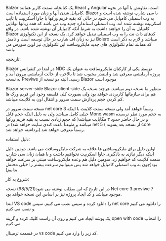 ﻿Balzor یک کتابخانه سمت کاربر همانند React و Angular‌ است. تفاوتش با آنها در نحوه کامپایل شدن آنها و زبان مورد استفاده است. Blazor با سی شارپ نوشته شده است و به وب اسمبلی کامپایل می شود در حالی که بقیه فریم ورکها با جاوا اسکریپت یا تایپ اسکریپت نوشته شده اند. وب اسمبلی استاندارد جدید وب می باشد که همه زبانها توانایی کامپایل به آن را خواهند داشت به شرط آنکه کامپایلر آن نوشته شده باشد. در واقع Blazor کدهای دات نت را به وب اسمبلی تبدیل خواهد کرد. یک نسخه از این تکنولوژی نیز به زبان اف شارپ در حال توسعه است و نامش Bolero میباشد و لازم به ذکر است که همانند تمام تکنولوژی های جدید مایکروسافت این تکنولوژی نیز اوپن سورس می باشد.

تاریخچه:

Blazor در ابتدا در کنفرانس NDC توسط یکی از کارکنان مایکروسافت به عنوان یک پروژه آزمایشی معرفی شد و اینقدر محبوب شد تا بالاخره از حالت آزمایشی بیرون آمد و به نسخه Previwe‌ رسید. البته دو نسخه از Blazor‌ موجود است

Blazor server-side
Blazor client-side
منظور ما نسخه دوم میباشد. هرچند نسخه یک هم برای سازمانها کاربردی خواهد بود ولی بصورت کلی فلسفه وجود این فریم ورک ها کم کردن حجم پردازش سمت سرور و انتقال اون به کلاینت میباشد.

نسخه سمت سرور در net core 3‌ رسماً خواهد آمد ولی نسخه سمت کلاینت با اینکه خیلی کامل میباشد ولی به دلیل اینکه حجم فایل Mono.wasm به حجم مورد نظر نرسیده و در حال حاضر حدود ۳ مگابایت میباشد( که حجم زیادی نسبت به بقیه فریم ورکها میباشد و طبیعتاً باعث کندی سایت خواهد شد) در net 5 ( از نسخه بعد پسوند core برداشته خواهد شد) رسماً معرفی خواهد شد.

دلیل استفاده:

اولین دلیل برای مایکروسافتی ها علاقه به شرکت مایکروسافت می باشد. دومین دلیل اینکه دیگر نیازی به یادگیری جاوا اسکریپت نخواهیم داشت و با همان زبان سی شارپ سمت کلاینت کد خواهیم زد. سومین دلیل هم وعده مایکروسافت مبتنی بر سرعت خواهد بود(چون به وب اسمبلی کامپایل خواهد شد پس میتوانیم سرعت بیشتر را خیلی محتمل بدانیم)

شروع به کار:

در این تاریخ که این مطلب نوشته می شود(98/5/21) نسخه Net core 3 previwe 7‌ موجود میباشد و کد ایجاد پروژه نیز بر اساس این نسخه خواهد بود.

ابتدا VS code را دانلود کرده و سپس نصب می کنیم. سپس net core‌ را دانلود می کنیم و نصب می کنیم.

یک پوشه ایجاد می کنیم و روی آن راست کلیک کرده و گزینه open with code‌ را انتخاب می کنیم.

در قسمت ترمینال vs code کد زیر را وارد می کنیم.